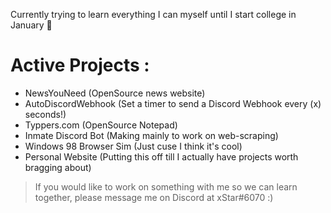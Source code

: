 Currently trying to learn everything I can myself until I start college in January 🙂

# Active Projects :
* NewsYouNeed (OpenSource news website)
* AutoDiscordWebhook (Set a timer to send a Discord Webhook every (x) seconds!)
* Typpers.com (OpenSource Notepad)
* Inmate Discord Bot (Making mainly to work on web-scraping)
* Windows 98 Browser Sim (Just cuse I think it's cool)
* Personal Website (Putting this off till I actually have projects worth bragging about)

> If you would like to work on something with me so we can learn together, please message me on Discord at xStar#6070     :)
